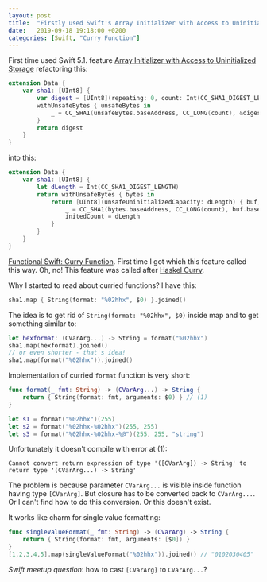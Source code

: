 ```yaml
---
layout: post
title:  "Firstly used Swift's Array Initializer with Access to Uninitialized Storage; Read about Curry Function in Swift"
date:   2019-09-18 19:18:00 +0200
categories: [Swift, "Curry Function"]
---
```

First time used Swift 5.1. feature [Array Initializer with Access to Uninitialized Storage](https://github.com/apple/swift-evolution/blob/master/proposals/0245-array-uninitialized-initializer.md) refactoring this:

```Swift
extension Data {
    var sha1: [UInt8] {
        var digest = [UInt8](repeating: 0, count: Int(CC_SHA1_DIGEST_LENGTH))
        withUnsafeBytes { unsafeBytes in
            _ = CC_SHA1(unsafeBytes.baseAddress, CC_LONG(count), &digest)
        }
        return digest
    }
}
```

into this:

```Swift
extension Data {
    var sha1: [UInt8] {
        let dLength = Int(CC_SHA1_DIGEST_LENGTH)
        return withUnsafeBytes { bytes in
            return [UInt8](unsafeUninitializedCapacity: dLength) { buf, initedCount in
                _ = CC_SHA1(bytes.baseAddress, CC_LONG(count), buf.baseAddress)
                initedCount = dLength
            }
        }
    }
}
```

[Functional Swift: Curry Function](https://medium.com/swift-india/functional-swift-curry-function-4d26190139ed). First time I got which this feature called this way. Oh, no! This feature was called after [Haskel Curry](https://en.wikipedia.org/wiki/Haskell_Curry).

Why I started to read about curried functions? I have this:

```Swift
sha1.map { String(format: "%02hhx", $0) }.joined()

```

The idea is to get rid of `String(format: "%02hhx", $0)` inside map and to get something similar to:

```Swift
let hexformat: (CVarArg...) -> String = format("%02hhx")
sha1.map(hexformat).joined()
// or even shorter - that's idea!
sha1.map(format("%02hhx")).joined()
```

Implementation of curried `format` function is very short:

```Swift
func format(_ fmt: String) -> (CVarArg...) -> String {
    return { String(format: fmt, arguments: $0) } // (1)
}

let s1 = format("%02hhx")(255)
let s2 = format("%02hhx-%02hhx")(255, 255)
let s3 = format("%02hhx-%02hhx-%@")(255, 255, "string")

```

Unfortunately it doesn't compile with error at (1):

```
Cannot convert return expression of type '([CVarArg]) -> String' to return type '(CVarArg...) -> String'
```

The problem is because parameter `CVarArg...` is visible inside function having type `[CVarArg]`. But closure has to be converted back to `CVarArg...`. Or I can't find how to do this conversion. Or this doesn't exist.

It works like charm for single value formatting:

```Swift
func singleValueFormat(_ fmt: String) -> (CVarArg) -> String {
    return { String(format: fmt, arguments: [$0]) }
}
[1,2,3,4,5].map(singleValueFormat("%02hhx")).joined() // "0102030405"
```

*Swift meetup question*: how to cast `[CVarArg]` to `CVarArg...`?
